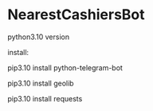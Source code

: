 # NearestCashiersBot


python3.10 version

install:

pip3.10 install python-telegram-bot

pip3.10 install geolib

pip3.10 install requests


